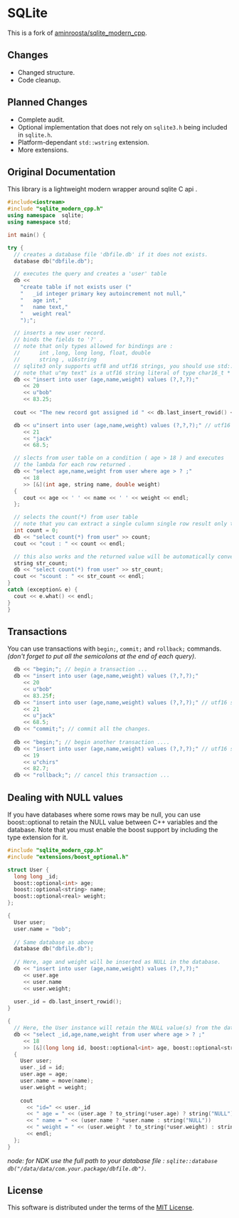 # SQLite
This is a fork of [aminroosta/sqlite_modern_cpp][source].

## Changes
* Changed structure.
* Code cleanup.

## Planned Changes
* Complete audit.
* Optional implementation that does not rely on `sqlite3.h` being included in `sqlite.h`.
* Platform-dependant `std::wstring` extension.
* More extensions.

## Original Documentation
This library is a lightweight modern wrapper around sqlite C api .

```c++
#include<iostream>
#include "sqlite_modern_cpp.h"
using namespace  sqlite;
using namespace std;

int main() {

try {
  // creates a database file 'dbfile.db' if it does not exists.
  database db("dbfile.db");

  // executes the query and creates a 'user' table
  db <<
    "create table if not exists user ("
    "   _id integer primary key autoincrement not null,"
    "   age int,"
    "   name text,"
    "   weight real"
    ");";

  // inserts a new user record.
  // binds the fields to '?' .
  // note that only types allowed for bindings are :
  //      int ,long, long long, float, double
  //      string , u16string
  // sqlite3 only supports utf8 and utf16 strings, you should use std::string for utf8 and std::u16string for utf16.
  // note that u"my text" is a utf16 string literal of type char16_t * .
  db << "insert into user (age,name,weight) values (?,?,?);"
     << 20
     << u"bob"
     << 83.25;
  
  cout << "The new record got assigned id " << db.last_insert_rowid() << endl;

  db << u"insert into user (age,name,weight) values (?,?,?);" // utf16 query string
     << 21
     << "jack"
     << 68.5;

  // slects from user table on a condition ( age > 18 ) and executes
  // the lambda for each row returned .
  db << "select age,name,weight from user where age > ? ;"
     << 18
     >> [&](int age, string name, double weight)
  {
     cout << age << ' ' << name << ' ' << weight << endl;
  };

  // selects the count(*) from user table
  // note that you can extract a single culumn single row result only to : int,long,long,float,double,string,u16string
  int count = 0;
  db << "select count(*) from user" >> count;
  cout << "cout : " << count << endl;

  // this also works and the returned value will be automatically converted to string
  string str_count;
  db << "select count(*) from user" >> str_count;
  cout << "scount : " << str_count << endl;
}
catch (exception& e) {
  cout << e.what() << endl;
}
}
```

## Transactions
You can use transactions with `begin;`, `commit;` and `rollback;` commands.
*(don't forget to put all the semicolons at the end of each query)*.

```c++
  db << "begin;"; // begin a transaction ...   
  db << "insert into user (age,name,weight) values (?,?,?);"
     << 20
     << u"bob"
     << 83.25f;
  db << "insert into user (age,name,weight) values (?,?,?);" // utf16 string
     << 21
     << u"jack"
     << 68.5;
  db << "commit;"; // commit all the changes.
              
  db << "begin;"; // begin another transaction ....
  db << "insert into user (age,name,weight) values (?,?,?);" // utf16 string
     << 19
     << u"chirs"
     << 82.7;
  db << "rollback;"; // cancel this transaction ...

```

## Dealing with NULL values
If you have databases where some rows may be null, you can use boost::optional to retain the NULL value between C++ variables and the database. Note that you must enable the boost support by including the type extension for it.

```c++
#include "sqlite_modern_cpp.h"
#include "extensions/boost_optional.h"

struct User {
  long long _id;
  boost::optional<int> age;
  boost::optional<string> name;
  boost::optional<real> weight;
};

{
  User user;
  user.name = "bob";
  
  // Same database as above
  database db("dbfile.db");
  
  // Here, age and weight will be inserted as NULL in the database.
  db << "insert into user (age,name,weight) values (?,?,?);"
     << user.age
     << user.name
     << user.weight;
    
  user._id = db.last_insert_rowid();
}

{
  // Here, the User instance will retain the NULL value(s) from the database.
  db << "select _id,age,name,weight from user where age > ? ;"
     << 18
     >> [&](long long id, boost::optional<int> age, boost::optional<string> name, boost::optional<real> weight)
  {
    User user;
    user._id = id;
    user.age = age;
    user.name = move(name);
    user.weight = weight;
    
    cout
      << "id=" << user._id
      << " age = " << (user.age ? to_string(*user.age) ? string("NULL"))
      << " name = " << (user.name ? *user.name : string("NULL"))
      << " weight = " << (user.weight ? to_string(*user.weight) : string(NULL))
      << endl;
  };
}
```

*node: for NDK use the full path to your database file : `sqlite::database db("/data/data/com.your.package/dbfile.db")`*.

## License
This software is distributed under the terms of the [MIT License][license].

[source]: https://github.com/aminroosta/sqlite_modern_cpp
[license]: http://www.opensource.org/licenses/mit-license.php
